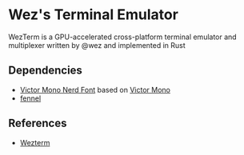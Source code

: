 # Wez's Terminal Emulator

WezTerm is a GPU-accelerated cross-platform terminal emulator and multiplexer
written by @wez and implemented in Rust

## Dependencies

- [Victor Mono Nerd Font](https://github.com/ryanoasis/nerd-fonts) based on
  [Victor Mono](https://github.com/rubjo/victor-mono)
- [fennel](https://fennel-lang.org/)

## References

- [Wezterm](https://wezfurlong.org/wezterm/index.html)
